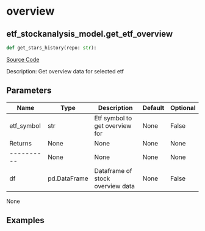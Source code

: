# overview

## etf_stockanalysis_model.get_etf_overview

```python
def get_stars_history(repo: str):
```
[Source Code](https://github.com/OpenBB-finance/OpenBBTerminal/tree/main/openbb_terminal/etf/stockanalysis_model.py#L49)

Description: Get overview data for selected etf

## Parameters

| Name | Type | Description | Default | Optional |
| ---- | ---- | ----------- | ------- | -------- |
| etf_symbol | str | Etf symbol to get overview for | None | False |
| Returns | None | None | None | None |
| ---------- | None | None | None | None |
| df | pd.DataFrame | Dataframe of stock overview data | None | False |

None

## Examples


